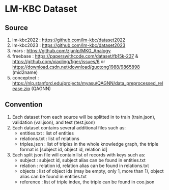 # LM-KBC Dataset

## Source
1. lm-kbc2022 : https://github.com/lm-kbc/dataset2022
2. lm-kbc2023 : https://github.com/lm-kbc/dataset2023
3. mars : https://github.com/zjunlp/MKG_Analogy
4. freebase : https://paperswithcode.com/dataset/fb15k-237 & https://github.com/xiaoling/figer/issues/6 or https://download.csdn.net/download/guotong1988/9865898 (mid2name)
5. conceptnet : https://nlp.stanford.edu/projects/myasu/QAGNN/data_preprocessed_release.zip (QAGNN)

## Convention
1. Each dataset from each source will be splitted in to train (train.json), validation (val.json), and test (test.json)
2. Each dataset contains several additional files such as:
    * entities.txt : list of entities
    * relations.txt : list of relations
    * triples.json : list of triples in the whole knowledge graph, the triple format is [subject id, object id, relation id]
2. Each split json file will contain list of records with keys such as:
    * subject : subject id, subject alias can be found in entities.txt
    * relation : relation id, relation alias can be found in relations.txt
    * objects : list of object ids (may be empty, only 1, more than 1), object alias can be found in entities.txt
    * reference : list of triple index, the triple can be found in coo.json